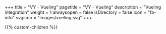 +++
title = "VY - Vueling"
pagetitle = "VY - Vueling"
description = "Vueling integration"
weight = 1
alwaysopen = false
isDirectory = false
icon = "fa-info"
svgicon = "images/vueling.svg"
+++

{{% custom-children %}}